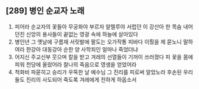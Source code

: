 ## [289] 병인 순교자 노래

1) 피어라 순교자의 꽃들아 무궁화야 부르자 알렐루야 서럽던 이 강산아 한 목숨 내어던진 신앙의 용사들이 끝없는 영광 속에 하늘에 살아있다
2) 병인년 그 옛날에 구름재 서릿발에 팔도는 오가작통 피바다 이뤘을 제 묻노니 말하여라 한강아 대동강아 순한 양 사학죄인 얼마나 죽었더냐
3) 어지신 주교신부 웃으며 칼을 받고 겨레의 선열들이 기꺼이 쓰러졌다 피 꽃을 몸에 피워 천당에 올랐어라 찰나의 죽음으로 영생을 얻었어라
4) 척화비 파묻히고 승리가 우뚝한 날 예수님 그 진리를 피로써 알았노라 후손된 우리들도 진리의 사도되어 죽도록 겨레에게 전하게 하옵소서
